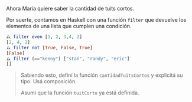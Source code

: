 Ahora María quiere saber la cantidad de tuits cortos. 

Por suerte, contamos en Haskell con una función `filter` que devuelve los elementos de una lista que cumplen una condición.

```haskell
ム filter even [1, 2, 3,4, 2]
[2, 4, 2]
ム filter not [True, False, True]
[False]
ム filter (=="kenny") ["stan", "randy", "eric"]
[]
```

> Sabiendo esto, definí la función `cantidadTuitsCortos` y explicitá su tipo. Usá composición. 
>
> Asumí que la función `tuitCorto` ya está definida. 
